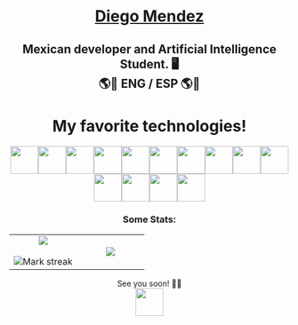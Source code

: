 <link rel="stylesheet" href="https://cdn.jsdelivr.net/gh/devicons/devicon@latest/devicon.min.css">

# <h1 align="center"> <a href="https://www.linkedin.com/in/diegommendez"> Diego Mendez </a> </h1>
## <h2 align="center"> Mexican developer and Artificial Intelligence Student. 🖥️  <br> 🌎💬 ENG / ESP 🌎💬</h2>
## <h1 align="center">My favorite technologies!</h1>

<p align="center">
<img src="https://cdn.jsdelivr.net/gh/devicons/devicon/icons/python/python-original-wordmark.svg" style="width: 50px;" /><img src="https://cdn.jsdelivr.net/gh/devicons/devicon/icons/django/django-plain-wordmark.svg" style="width: 50px;"/><img src="https://cdn.jsdelivr.net/gh/devicons/devicon/icons/mysql/mysql-original-wordmark.svg" style="width: 50px;"/><img src="https://cdn.jsdelivr.net/gh/devicons/devicon/icons/opencv/opencv-original-wordmark.svg" style="width: 50px;"/><img src="https://cdn.jsdelivr.net/gh/devicons/devicon/icons/pandas/pandas-original-wordmark.svg" style="width: 50px;"/><img src="https://cdn.jsdelivr.net/gh/devicons/devicon/icons/javascript/javascript-original.svg" style="width: 50px;" /><img src="https://cdn.jsdelivr.net/gh/devicons/devicon/icons/c/c-original.svg" style="width: 50px;"/><img src="https://cdn.jsdelivr.net/gh/devicons/devicon/icons/cplusplus/cplusplus-original.svg" style="width: 50px;"/><img src="https://cdn.jsdelivr.net/gh/devicons/devicon/icons/matlab/matlab-original.svg" style="width: 50px;"/><img src="https://cdn.jsdelivr.net/gh/devicons/devicon/icons/postgresql/postgresql-original-wordmark.svg" style="width: 50px;" /><img src="https://cdn.jsdelivr.net/gh/devicons/devicon/icons/html5/html5-original-wordmark.svg" style="width: 50px;"/><img src="https://cdn.jsdelivr.net/gh/devicons/devicon/icons/css3/css3-original-wordmark.svg" style="width: 50px;"/><img src="https://cdn.jsdelivr.net/gh/devicons/devicon/icons/bootstrap/bootstrap-original-wordmark.svg" style="width: 50px;"/><img src="https://cdn.jsdelivr.net/gh/devicons/devicon/icons/react/react-original-wordmark.svg" style="width: 50px;"/>
</p>

<h3 align="center">Some Stats:</h3>
<p align="center">
<table align="center">
<tr border="none">
<td width="50%" align="center">
  
  <img  align="center"  src="https://github-readme-stats.vercel.app/api?username=Diegomaartz&theme=dark&show_icons=true&count_private=true" />
  <br></br>
  <img  title="🔥 Get streak stats for your profile at git.io/streak-stats" alt="Mark streak" src="https://github-readme-streak-stats.herokuapp.com/?user=Scar1109&theme=dark&hide_border=false" /> 
</td>
<td width="50%" align="center">

  <img  align="center"  src="https://github-readme-stats.anuraghazra1.vercel.app/api/top-langs/?username=Diegomaartz&theme=dark&hide_border=false&no-bg=true&no-frame=true&langs_count=10"/>
  
  </td>
</tr>
</table>
<p align="center">
See you soon! 👀👀
<br>
<a href="https://www.linkedin.com/in/diegommendez">
<img src="https://cdn.jsdelivr.net/gh/devicons/devicon/icons/linkedin/linkedin-original.svg" style="width: 50px;"/>
</a>
</p>

